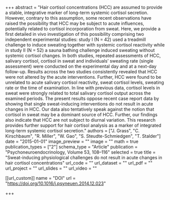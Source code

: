+++
abstract = "Hair cortisol concentrations (HCC) are assumed to provide a stable, integrative marker of long-term systemic cortisol secretion. However, contrary to this assumption, some recent observations have raised the possibility that HCC may be subject to acute influences, potentially related to cortisol incorporation from sweat. Here, we provide a first detailed in vivo investigation of this possibility comprising two independent experimental studies: study I (N = 42) used a treadmill challenge to induce sweating together with systemic cortisol reactivity while in study II (N = 52) a sauna bathing challenge induced sweating without systemic cortisol changes. In both studies, repeated assessments of HCC, salivary cortisol, cortisol in sweat and individuals’ sweating rate (single assessment) were conducted on the experimental day and at a next-day follow-up. Results across the two studies consistently revealed that HCC were not altered by the acute interventions. Further, HCC were found to be unrelated to acute salivary cortisol reactivity, sweat cortisol levels, sweating rate or the time of examination. In line with previous data, cortisol levels in sweat were strongly related to total salivary cortisol output across the examined periods. The present results oppose recent case report data by showing that single sweat-inducing interventions do not result in acute changes in HCC. Our data also tentatively speak against the notion that cortisol in sweat may be a dominant source of HCC. Further, our findings also indicate that HCC are not subject to diurnal variation. This research provides further support for hair cortisol analysis as a marker of integrated long-term systemic cortisol secretion."
authors = ["J. Grass", "C. Kirschbaum", "R. Miller", "W. Gao", "S. Steudte-Schmiedgen", "T. Stalder"]
date = "2015-01-01"
image_preview = ""
image = ""
math = true
publication_types = ["2"]
schema_type = "Article"
publication = "Psychoneuroendocrinology, Volume 53, 108–116"
selected = true
title = "Sweat-inducing physiological challenges do not result in acute changes in hair cortisol concentrations"
url_code = ""
url_dataset = ""
url_pdf = ""
url_project = ""
url_slides = ""
url_video = ""

[[url_custom]]
name = "DOI"
url = "https://doi.org/10.1016/j.psyneuen.2014.12.023"

+++
